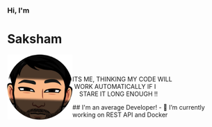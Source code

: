 ###  Hi, I'm <h1>Saksham</h1><img align="left" width="150" height="150" src="./Avatar/imageonline-co-roundcorner.png">
<br>
<br>
<p>ITS ME, THINKING MY CODE WILL<br> 
    &nbspWORK AUTOMATICALLY IF I<br> 
    &nbsp &nbsp STARE IT LONG ENOUGH !!<br>
</p>
##  I'm an average Developer!
- 🌱 I’m currently working on REST API and Docker 

